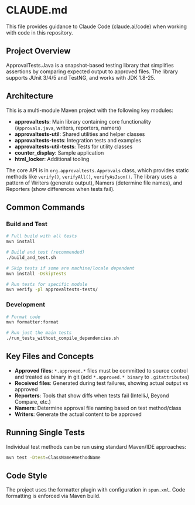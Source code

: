 # CLAUDE.md

This file provides guidance to Claude Code (claude.ai/code) when working with code in this repository.

## Project Overview

ApprovalTests.Java is a snapshot-based testing library that simplifies assertions by comparing expected output to approved files. The library supports JUnit 3/4/5 and TestNG, and works with JDK 1.8-25.

## Architecture

This is a multi-module Maven project with the following key modules:

- **approvaltests**: Main library containing core functionality (`Approvals.java`, writers, reporters, namers)
- **approvaltests-util**: Shared utilities and helper classes
- **approvaltests-tests**: Integration tests and examples
- **approvaltests-util-tests**: Tests for utility classes
- **counter_display**: Sample application
- **html_locker**: Additional tooling

The core API is in `org.approvaltests.Approvals` class, which provides static methods like `verify()`, `verifyAll()`, `verifyAsJson()`. The library uses a pattern of Writers (generate output), Namers (determine file names), and Reporters (show differences when tests fail).

## Common Commands

### Build and Test
```bash
# Full build with all tests
mvn install

# Build and test (recommended)
./build_and_test.sh

# Skip tests if some are machine/locale dependent
mvn install -DskipTests

# Run tests for specific module
mvn verify -pl approvaltests-tests/
```

### Development
```bash
# Format code
mvn formatter:format

# Run just the main tests
./run_tests_without_compile_dependencies.sh
```

## Key Files and Concepts

- **Approved files**: `*.approved.*` files must be committed to source control and treated as binary in git (add `*.approved.* binary` to `.gitattributes`)
- **Received files**: Generated during test failures, showing actual output vs approved
- **Reporters**: Tools that show diffs when tests fail (IntelliJ, Beyond Compare, etc.)
- **Namers**: Determine approval file naming based on test method/class
- **Writers**: Generate the actual content to be approved

## Running Single Tests

Individual test methods can be run using standard Maven/IDE approaches:
```bash
mvn test -Dtest=ClassName#methodName
```

## Code Style

The project uses the formatter plugin with configuration in `spun.xml`. Code formatting is enforced via Maven build.
